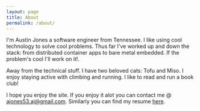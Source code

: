 ```yaml
---
layout: page
title: About
permalink: /about/
---
```


I'm Austin Jones a software engineer from Tennessee.
I like using cool technology to solve cool problems.
Thus far I've worked up and down the stack: from distributed container apps to bare metal embedded.
If the problem's cool I'll work on it!.

Away from the technical stuff.
I have two beloved cats: Tofu and Miso.
I enjoy staying active with climbing and running.
I like to read and run a book club!

I hope you enjoy the site.
If you enjoy it alot you can contact me @ [ajones53.aj@gmail.com](mailto:ajones53.aj@gmail.com).
Similarly you can find my resume [here](https://github.com/ajone239/Rezzie_CV/blob/master/resume/FA_23_resume.pdf).
